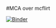 #MCA over mcflirt

[![Binder](https://mybinder.org/badge_logo.svg)](https://mybinder.org/v2/gh/mina94az/MCA_over_mcflirt.git/master?labpath=data_visualization.ipynb)
